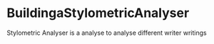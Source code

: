 # BuildingaStylometricAnalyser
Stylometric Analyser is a analyse to analyse different writer writings   

